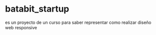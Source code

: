 # batabit_startup
es un proyecto de un curso para saber representar como realizar diseño web responsive
